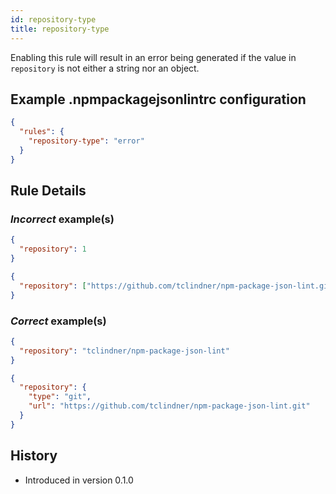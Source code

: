 ```yaml
---
id: repository-type
title: repository-type
---
```


Enabling this rule will result in an error being generated if the value in `repository` is not either a string nor an object.

## Example .npmpackagejsonlintrc configuration

```json
{
  "rules": {
    "repository-type": "error"
  }
}
```

## Rule Details

### *Incorrect* example(s)

```json
{
  "repository": 1
}
```

```json
{
  "repository": ["https://github.com/tclindner/npm-package-json-lint.git"]
}
```

### *Correct* example(s)

```json
{
  "repository": "tclindner/npm-package-json-lint"
}
```

```json
{
  "repository": {
    "type": "git",
    "url": "https://github.com/tclindner/npm-package-json-lint.git"
  }
}
```

## History

* Introduced in version 0.1.0

